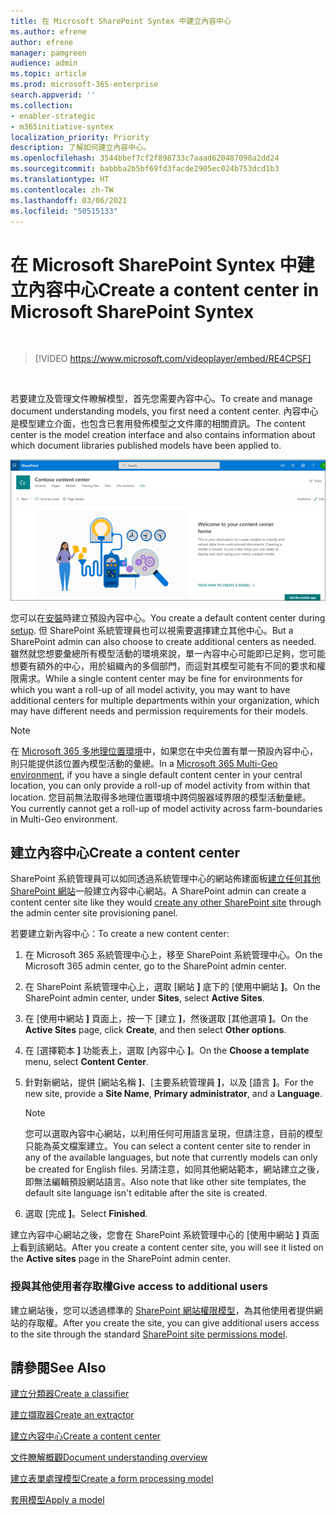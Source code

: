 ```yaml
---
title: 在 Microsoft SharePoint Syntex 中建立內容中心
ms.author: efrene
author: efrene
manager: pamgreen
audience: admin
ms.topic: article
ms.prod: microsoft-365-enterprise
search.appverid: ''
ms.collection:
- enabler-strategic
- m365initiative-syntex
localization_priority: Priority
description: 了解如何建立內容中心。
ms.openlocfilehash: 3544bbef7cf2f898733c7aaad620487098a2dd24
ms.sourcegitcommit: babbba2b5bf69fd3facde2905ec024b753dcd1b3
ms.translationtype: HT
ms.contentlocale: zh-TW
ms.lasthandoff: 03/06/2021
ms.locfileid: "50515133"
---
```

# <a name="create-a-content-center-in-microsoft-sharepoint-syntex"></a><span data-ttu-id="00d65-103">在 Microsoft SharePoint Syntex 中建立內容中心</span><span class="sxs-lookup"><span data-stu-id="00d65-103">Create a content center in Microsoft SharePoint Syntex</span></span>


</br>

> [!VIDEO https://www.microsoft.com/videoplayer/embed/RE4CPSF]

</br>

<span data-ttu-id="00d65-104">若要建立及管理文件瞭解模型，首先您需要內容中心。</span><span class="sxs-lookup"><span data-stu-id="00d65-104">To create and manage document understanding models, you first need a content center.</span></span> <span data-ttu-id="00d65-105">內容中心是模型建立介面，也包含已套用發佈模型之文件庫的相關資訊。</span><span class="sxs-lookup"><span data-stu-id="00d65-105">The content center is the model creation interface and also contains information about which document libraries published models have been applied to.</span></span></br>

   ![選取文件庫](../media/content-understanding/content-center-page.png)</br>

<span data-ttu-id="00d65-107">您可以在[安裝](set-up-content-understanding.md)時建立預設內容中心。</span><span class="sxs-lookup"><span data-stu-id="00d65-107">You create a default content center during [setup](set-up-content-understanding.md).</span></span> <span data-ttu-id="00d65-108">但 SharePoint 系統管理員也可以視需要選擇建立其他中心。</span><span class="sxs-lookup"><span data-stu-id="00d65-108">But a SharePoint admin can also choose to create additional centers as needed.</span></span> <span data-ttu-id="00d65-109">雖然就您想要彙總所有模型活動的環境來說，單一內容中心可能即已足夠，您可能想要有額外的中心，用於組織內的多個部門，而這對其模型可能有不同的要求和權限需求。</span><span class="sxs-lookup"><span data-stu-id="00d65-109">While a single content center may be fine for environments for which you want a roll-up of all model activity, you may want to have additional centers for multiple departments within your organization, which may have different needs and permission requirements for their models.</span></span>

> [!NOTE]
> <span data-ttu-id="00d65-110">在 [Microsoft 365 多地理位置環境](https://docs.microsoft.com/microsoft-365/enterprise/microsoft-365-multi-geo)中，如果您在中央位置有單一預設內容中心，則只能提供該位置內模型活動的彙總。</span><span class="sxs-lookup"><span data-stu-id="00d65-110">In a [Microsoft 365 Multi-Geo environment](https://docs.microsoft.com/microsoft-365/enterprise/microsoft-365-multi-geo), if you have a single default content center in your central location, you can only provide a roll-up of model activity from within that location.</span></span> <span data-ttu-id="00d65-111">您目前無法取得多地理位置環境中跨伺服器域界限的模型活動彙總。</span><span class="sxs-lookup"><span data-stu-id="00d65-111">You currently cannot get a roll-up of model activity across farm-boundaries in Multi-Geo environment.</span></span> 


## <a name="create-a-content-center"></a><span data-ttu-id="00d65-112">建立內容中心</span><span class="sxs-lookup"><span data-stu-id="00d65-112">Create a content center</span></span>

<span data-ttu-id="00d65-113">SharePoint 系統管理員可以如同透過系統管理中心的網站佈建面板[建立任何其他 SharePoint 網站](https://docs.microsoft.com/sharepoint/create-site-collection)一般建立內容中心網站。</span><span class="sxs-lookup"><span data-stu-id="00d65-113">A SharePoint admin can create a content center site like they would [create any other SharePoint site](https://docs.microsoft.com/sharepoint/create-site-collection) through the admin center site provisioning panel.</span></span>

<span data-ttu-id="00d65-114">若要建立新內容中心：</span><span class="sxs-lookup"><span data-stu-id="00d65-114">To create a new content center:</span></span>

1. <span data-ttu-id="00d65-115">在 Microsoft 365 系統管理中心上，移至 SharePoint 系統管理中心。</span><span class="sxs-lookup"><span data-stu-id="00d65-115">On the Microsoft 365 admin center, go to the SharePoint admin center.</span></span>

2. <span data-ttu-id="00d65-116">在 SharePoint 系統管理中心上，選取 [網站 **]** 底下的 [使用中網站 **]**。</span><span class="sxs-lookup"><span data-stu-id="00d65-116">On the SharePoint admin center, under **Sites**, select **Active Sites**.</span></span>

3. <span data-ttu-id="00d65-117">在 [使用中網站 **]** 頁面上，按一下 [建立 **]**，然後選取 [其他選項 **]**。</span><span class="sxs-lookup"><span data-stu-id="00d65-117">On the **Active Sites** page, click **Create**, and then select **Other options**.</span></span>

4. <span data-ttu-id="00d65-118">在 [選擇範本 **]** 功能表上，選取 [內容中心 **]**。</span><span class="sxs-lookup"><span data-stu-id="00d65-118">On the **Choose a template** menu, select **Content Center**.</span></span>

5. <span data-ttu-id="00d65-119">針對新網站，提供 [網站名稱 **]**、[主要系統管理員 **]**，以及 [語言 **]**。</span><span class="sxs-lookup"><span data-stu-id="00d65-119">For the new site, provide a **Site Name**, **Primary administrator**, and a **Language**.</span></span></br>

   > [!NOTE] 
   > <span data-ttu-id="00d65-120">您可以選取內容中心網站，以利用任何可用語言呈現，但請注意，目前的模型只能為英文檔案建立。</span><span class="sxs-lookup"><span data-stu-id="00d65-120">You can select a content center site to render in any of the available languages, but note that currently models can only be created for English files.</span></span> <span data-ttu-id="00d65-121">另請注意，如同其他網站範本，網站建立之後，即無法編輯預設網站語言。</span><span class="sxs-lookup"><span data-stu-id="00d65-121">Also note that like other site templates, the default site language isn't editable after the site is created.</span></span></br>

6. <span data-ttu-id="00d65-122">選取 [完成 **]**。</span><span class="sxs-lookup"><span data-stu-id="00d65-122">Select **Finished**.</span></span>
 
<span data-ttu-id="00d65-123">建立內容中心網站之後，您會在 SharePoint 系統管理中心的 [使用中網站 **]** 頁面上看到該網站。</span><span class="sxs-lookup"><span data-stu-id="00d65-123">After you create a content center site, you will see it listed on the **Active sites** page in the SharePoint admin center.</span></span> 

### <a name="give-access-to-additional-users"></a><span data-ttu-id="00d65-124">授與其他使用者存取權</span><span class="sxs-lookup"><span data-stu-id="00d65-124">Give access to additional users</span></span>
 
<span data-ttu-id="00d65-125">建立網站後，您可以透過標準的 [SharePoint 網站權限模型](https://docs.microsoft.com/sharepoint/modern-experience-sharing-permissions)，為其他使用者提供網站的存取權。</span><span class="sxs-lookup"><span data-stu-id="00d65-125">After you create the site, you can give additional users access to the site through the standard [SharePoint site permissions model](https://docs.microsoft.com/sharepoint/modern-experience-sharing-permissions).</span></span>

## <a name="see-also"></a><span data-ttu-id="00d65-126">請參閱</span><span class="sxs-lookup"><span data-stu-id="00d65-126">See Also</span></span>
[<span data-ttu-id="00d65-127">建立分類器</span><span class="sxs-lookup"><span data-stu-id="00d65-127">Create a classifier</span></span>](create-a-classifier.md)

[<span data-ttu-id="00d65-128">建立擷取器</span><span class="sxs-lookup"><span data-stu-id="00d65-128">Create an extractor</span></span>](create-an-extractor.md)

[<span data-ttu-id="00d65-129">建立內容中心</span><span class="sxs-lookup"><span data-stu-id="00d65-129">Create a content center</span></span>](create-a-content-center.md)

[<span data-ttu-id="00d65-130">文件瞭解概觀</span><span class="sxs-lookup"><span data-stu-id="00d65-130">Document understanding overview</span></span>](document-understanding-overview.md)

[<span data-ttu-id="00d65-131">建立表單處理模型</span><span class="sxs-lookup"><span data-stu-id="00d65-131">Create a form processing model</span></span>](create-a-form-processing-model.md)

[<span data-ttu-id="00d65-132">套用模型</span><span class="sxs-lookup"><span data-stu-id="00d65-132">Apply a model</span></span>](apply-a-model.md)    

